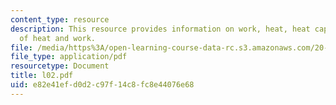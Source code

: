 ```yaml
---
content_type: resource
description: This resource provides information on work, heat, heat capacity and equivalence
  of heat and work.
file: /media/https%3A/open-learning-course-data-rc.s3.amazonaws.com/20-110j-thermodynamics-of-biomolecular-systems-fall-2005/e82e41efd0d2c97f14c8fc8e44076e68_l02.pdf
file_type: application/pdf
resourcetype: Document
title: l02.pdf
uid: e82e41ef-d0d2-c97f-14c8-fc8e44076e68
---
```

